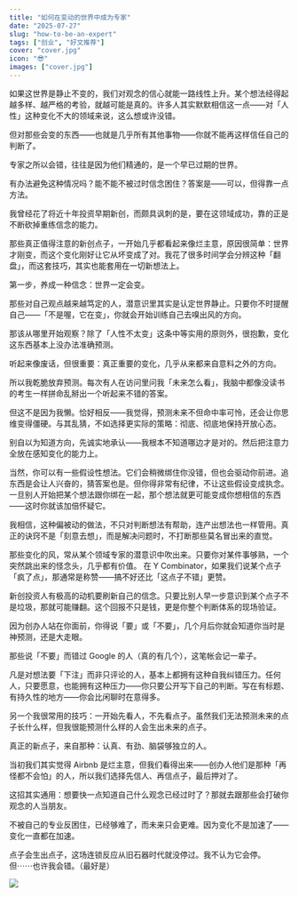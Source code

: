 ```yaml
---
title: "如何在变动的世界中成为专家"
date: "2025-07-27"
slug: "how-to-be-an-expert"
tags: ["创业", "好文推荐"]
cover: "cover.jpg"
icon: "😎"
images: ["cover.jpg"]
---
```

如果这世界是静止不变的，我们对观念的信心就能一路线性上升。某个想法经得起越多样、越严格的考验，就越可能是真的。许多人其实默默相信这一点——对「人性」这种变化不大的领域来说，这么想或许没错。



但对那些会变的东西——也就是几乎所有其他事物——你就不能再这样信任自己的判断了。



专家之所以会错，往往是因为他们精通的，是一个早已过期的世界。



有办法避免这种情况吗？能不能不被过时信念困住？答案是——可以，但得靠一点方法。



我曾经花了将近十年投资早期新创，而颇具讽刺的是，要在这领域成功，靠的正是不断砍掉重练信念的能力。



那些真正值得注意的新创点子，一开始几乎都看起来像烂主意，原因很简单：世界才刚变，而这个变化刚好让它从坏变成了对。我花了很多时间学会分辨这种「翻盘」，而这套技巧，其实也能套用在一切新想法上。



第一步，养成一种信念：世界一定会变。



那些对自己观点越来越笃定的人，潜意识里其实是认定世界静止。只要你不时提醒自己——「不是喔，它在变」，你就会开始训练自己去嗅出风的方向。



那该从哪里开始观察？除了「人性不太变」这条中等实用的原则外，很抱歉，变化这东西基本上没办法准确预测。



听起来像废话，但很重要：真正重要的变化，几乎从来都来自意料之外的方向。



所以我乾脆放弃预测。每次有人在访问里问我「未来怎么看」，我脑中都像没读书的考生一样拼命乱掰出一个听起来不错的答案。



但这不是因为我懒。恰好相反——我觉得，预测未来不但命中率可怜，还会让你思维变得僵硬。与其乱猜，不如选择更实际的策略：彻底、彻底地保持开放心态。



别自以为知道方向，先诚实地承认——我根本不知道哪边才是对的。然后把注意力全放在感知变化的能力上。



当然，你可以有一些假设性想法。它们会稍微绑住你没错，但也会驱动你前进。追东西是会让人兴奋的，猜答案也是。但你得非常有纪律，不让这些假设变成执念。
一旦别人开始把某个想法跟你绑在一起，那个想法就更可能变成你想相信的东西——这时你就该加倍怀疑它。



我相信，这种偏被动的做法，不只对判断想法有帮助，连产出想法也一样管用。真正的诀窍不是「刻意去想」，而是解决问题时，不打断那些莫名冒出来的直觉。



那些变化的风，常从某个领域专家的潜意识中吹出来。只要你对某件事够熟，一个突然跳出来的怪念头，几乎都有价值。
在 Y Combinator，如果我们说某个点子「疯了点」，那通常是称赞——搞不好还比「这点子不错」更赞。



新创投资人有极高的动机要刷新自己的信念。只要比别人早一步意识到某个点子不是垃圾，那就可能赚翻。这个回报不只是钱，更是你整个判断体系的现场验证。



因为创办人站在你面前，你得说「要」或「不要」，几个月后你就会知道你当时是神预测，还是大走眼。



那些说「不要」而错过 Google 的人（真的有几个），这笔帐会记一辈子。



凡是对想法要「下注」而非只评论的人，基本上都拥有这种自我纠错压力。任何人，只要愿意，也能拥有这种压力——你只要公开写下自己的判断。写在有标题、有持久性的地方——你会比闲聊时在意得多。



另一个我很常用的技巧：一开始先看人，不先看点子。虽然我们无法预测未来的点子长什么样，但我很能预测什么样的人会生出未来的点子。



真正的新点子，来自那种：认真、有劲、脑袋够独立的人。



当初我们其实觉得 Airbnb 是烂主意，但我们看得出来——创办人他们是那种「再怪都不会怕」的人，所以我们选择先信人、再信点子，最后押对了。



这招其实通用：想要快一点知道自己什么观念已经过时了？那就去跟那些会打破你观念的人当朋友。



不被自己的专业反困住，已经够难了，而未来只会更难。因为变化不是加速了——变化一直都在加速。



点子会生出点子，这场连锁反应从旧石器时代就没停过。我不认为它会停。
但⋯⋯也许我会错。（最好是）




![](https://prod-files-secure.s3.us-west-2.amazonaws.com/112d0858-5090-4d34-a606-b75eb8d65fd2/46476355-9cf3-4e99-9b7a-3531bc426380/1000202064.png?X-Amz-Algorithm=AWS4-HMAC-SHA256&X-Amz-Content-Sha256=UNSIGNED-PAYLOAD&X-Amz-Credential=ASIAZI2LB466QC2RPA7Y%2F20250913%2Fus-west-2%2Fs3%2Faws4_request&X-Amz-Date=20250913T210947Z&X-Amz-Expires=3600&X-Amz-Security-Token=IQoJb3JpZ2luX2VjENX%2F%2F%2F%2F%2F%2F%2F%2F%2F%2FwEaCXVzLXdlc3QtMiJGMEQCIBnh2ckFp1%2FgJ3tN2gkpc2GJ2jzeU56FrRe5QreJ%2FRxDAiB8PpT%2B8Jc8FUE1BmtAEb0LGeEGtohdDb3flqR43FgAJyr%2FAwhNEAAaDDYzNzQyMzE4MzgwNSIMHE9VkBqzNCXug0%2FRKtwDCDikCEjSapYHcOOGTTl0YEdcqPXdAotkxd2AdbyNknzefKdDBCj3sDB3pGsguPaVFXss5HT%2FebrHq6tLc8TDy3i4fciEcPE%2FI5C%2Fa1rGQEIRWMMyi%2BC5n2kjJTjn%2FC2z%2Bi6kVggtYXEJ1Y%2FoP1gqZJ3n2%2FHKC0BOs6efjeedJ%2BYWgi04dz1QwF%2BkXL9zH3%2BF1X%2Ffgo2XiKe05CARljuxkKeia%2FQF0vJuCL6ul9DRkIrtykklIrTN0t%2Fb14RO3%2BlnSjTreMtfiIf8UD687QrhD0c8YbnhdZymvjqon7tgb5Nl7puPL0%2FJLtDrCMAsEtVCBYzFyFC9X2SaDK9HZv0oQ8dQrq6zHYeeJ8h2aOA3wZOq6l9GpEx%2B9YR%2F7IZ5rme9NxLBtHk5%2B5aiTMYiv3Dcq%2BZuTtXlRe1g%2FBNj6uoWrQpiIVtwUZ1Ky%2F30vRunD0T9d%2BQ0wMmLS1YynNOSWOgaQvnxG2UNNDobutEwIzA6MD6d7mE5NyLlv9bW%2F%2BGYcMv2ba0i4rpL0iIniB%2B6Oz5zZN2fFha4nDR9LER1SSGBLXNNGiVsvG7tVrkBzEt%2FpWw3MT1EwfKTRjNOIbygQ6KX4RZVJZGAKNCo4LgcXauZtp0E0j%2FDY5uE57vUSWowmKOXxgY6pgHu494RoRSPtzpJ1eMZnpY1oz%2Ft1lDvbxQVrjdAyhAUGPXRvyv60bKBZsaolpl7uHzyHc13laf8TYXo%2BQU7gWG2ZyyoTq1n3OCcXmib3wB0NUZSdg%2FU6y09Tnrcd8W3%2BhjhF%2Fu9ms15nEXXcjtRwSuJnC4THcsoYR8XAhRam23yp2UCWvUnK46XPPHFtB2653zgifAyQBXy7J6AWszAyKK8SOVq9vv%2B&X-Amz-Signature=aa16834907842d517631675c0d75373f4401d87c80d2a0360cc77a1c8fd6add8&X-Amz-SignedHeaders=host&x-amz-checksum-mode=ENABLED&x-id=GetObject)

